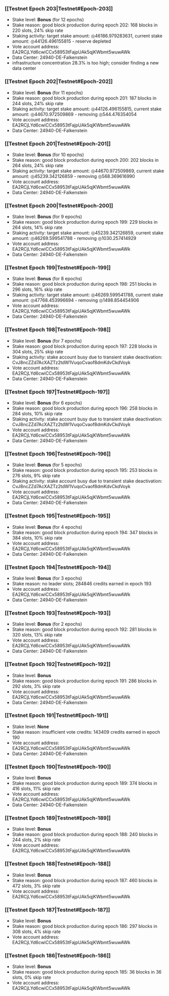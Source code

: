 ### [[Testnet Epoch 203|Testnet#Epoch-203]]
* Stake level: **Bonus** (for 12 epochs)
* Stake reason: good block production during epoch 202: 168 blocks in 220 slots, 24% skip rate
* Staking activity: target stake amount: ◎46186.979283631, current stake amount: ◎44126.496155815 - reserve depleted
* Vote account address: EA2RCjLYd6cwiCCx58953tFajpUAk5qjKWbmt5wuwAWk
* Data Center: 24940-DE-Falkenstein
* infrastructure concentration 28.3% is too high; consider finding a new data center
### [[Testnet Epoch 202|Testnet#Epoch-202]]
* Stake level: **Bonus** (for 11 epochs)
* Stake reason: good block production during epoch 201: 187 blocks in 244 slots, 24% skip rate
* Staking activity: target stake amount: ◎44126.496155815, current stake amount: ◎44670.972509869 - removing ◎544.476354054
* Vote account address: EA2RCjLYd6cwiCCx58953tFajpUAk5qjKWbmt5wuwAWk
* Data Center: 24940-DE-Falkenstein
### [[Testnet Epoch 201|Testnet#Epoch-201]]
* Stake level: **Bonus** (for 10 epochs)
* Stake reason: good block production during epoch 200: 202 blocks in 264 slots, 24% skip rate
* Staking activity: target stake amount: ◎44670.972509869, current stake amount: ◎45239.342126859 - removing ◎568.369616990
* Vote account address: EA2RCjLYd6cwiCCx58953tFajpUAk5qjKWbmt5wuwAWk
* Data Center: 24940-DE-Falkenstein
### [[Testnet Epoch 200|Testnet#Epoch-200]]
* Stake level: **Bonus** (for 9 epochs)
* Stake reason: good block production during epoch 199: 229 blocks in 264 slots, 14% skip rate
* Staking activity: target stake amount: ◎45239.342126859, current stake amount: ◎46269.599541788 - removing ◎1030.257414929
* Vote account address: EA2RCjLYd6cwiCCx58953tFajpUAk5qjKWbmt5wuwAWk
* Data Center: 24940-DE-Falkenstein
### [[Testnet Epoch 199|Testnet#Epoch-199]]
* Stake level: **Bonus** (for 8 epochs)
* Stake reason: good block production during epoch 198: 251 blocks in 296 slots, 16% skip rate
* Staking activity: target stake amount: ◎46269.599541788, current stake amount: ◎47768.453996694 - removing ◎1498.854454906
* Vote account address: EA2RCjLYd6cwiCCx58953tFajpUAk5qjKWbmt5wuwAWk
* Data Center: 24940-DE-Falkenstein
### [[Testnet Epoch 198|Testnet#Epoch-198]]
* Stake level: **Bonus** (for 7 epochs)
* Stake reason: good block production during epoch 197: 228 blocks in 304 slots, 25% skip rate
* Staking activity: stake account busy due to transient stake deactivation: CvJ8ncZZd7AcXAZTz2tdW1VuqoCvaof8dmKdvCkdVoyk
* Vote account address: EA2RCjLYd6cwiCCx58953tFajpUAk5qjKWbmt5wuwAWk
* Data Center: 24940-DE-Falkenstein
### [[Testnet Epoch 197|Testnet#Epoch-197]]
* Stake level: **Bonus** (for 6 epochs)
* Stake reason: good block production during epoch 196: 258 blocks in 284 slots, 10% skip rate
* Staking activity: stake account busy due to transient stake deactivation: CvJ8ncZZd7AcXAZTz2tdW1VuqoCvaof8dmKdvCkdVoyk
* Vote account address: EA2RCjLYd6cwiCCx58953tFajpUAk5qjKWbmt5wuwAWk
* Data Center: 24940-DE-Falkenstein
### [[Testnet Epoch 196|Testnet#Epoch-196]]
* Stake level: **Bonus** (for 5 epochs)
* Stake reason: good block production during epoch 195: 253 blocks in 276 slots, 9% skip rate
* Staking activity: stake account busy due to transient stake deactivation: CvJ8ncZZd7AcXAZTz2tdW1VuqoCvaof8dmKdvCkdVoyk
* Vote account address: EA2RCjLYd6cwiCCx58953tFajpUAk5qjKWbmt5wuwAWk
* Data Center: 24940-DE-Falkenstein
### [[Testnet Epoch 195|Testnet#Epoch-195]]
* Stake level: **Bonus** (for 4 epochs)
* Stake reason: good block production during epoch 194: 347 blocks in 384 slots, 10% skip rate
* Vote account address: EA2RCjLYd6cwiCCx58953tFajpUAk5qjKWbmt5wuwAWk
* Data Center: 24940-DE-Falkenstein
### [[Testnet Epoch 194|Testnet#Epoch-194]]
* Stake level: **Bonus** (for 3 epochs)
* Stake reason: no leader slots; 284846 credits earned in epoch 193
* Vote account address: EA2RCjLYd6cwiCCx58953tFajpUAk5qjKWbmt5wuwAWk
* Data Center: 24940-DE-Falkenstein
### [[Testnet Epoch 193|Testnet#Epoch-193]]
* Stake level: **Bonus** (for 2 epochs)
* Stake reason: good block production during epoch 192: 281 blocks in 320 slots, 13% skip rate
* Vote account address: EA2RCjLYd6cwiCCx58953tFajpUAk5qjKWbmt5wuwAWk
* Data Center: 24940-DE-Falkenstein
### [[Testnet Epoch 192|Testnet#Epoch-192]]
* Stake level: **Bonus**
* Stake reason: good block production during epoch 191: 286 blocks in 292 slots, 3% skip rate
* Vote account address: EA2RCjLYd6cwiCCx58953tFajpUAk5qjKWbmt5wuwAWk
* Data Center: 24940-DE-Falkenstein
### [[Testnet Epoch 191|Testnet#Epoch-191]]
* Stake level: **None**
* Stake reason: insufficient vote credits: 143409 credits earned in epoch 190
* Vote account address: EA2RCjLYd6cwiCCx58953tFajpUAk5qjKWbmt5wuwAWk
* Data Center: 24940-DE-Falkenstein
### [[Testnet Epoch 190|Testnet#Epoch-190]]
* Stake level: **Bonus**
* Stake reason: good block production during epoch 189: 374 blocks in 416 slots, 11% skip rate
* Vote account address: EA2RCjLYd6cwiCCx58953tFajpUAk5qjKWbmt5wuwAWk
* Data Center: 24940-DE-Falkenstein
### [[Testnet Epoch 189|Testnet#Epoch-189]]
* Stake level: **Bonus**
* Stake reason: good block production during epoch 188: 240 blocks in 244 slots, 2% skip rate
* Vote account address: EA2RCjLYd6cwiCCx58953tFajpUAk5qjKWbmt5wuwAWk
### [[Testnet Epoch 188|Testnet#Epoch-188]]
* Stake level: **Bonus**
* Stake reason: good block production during epoch 187: 460 blocks in 472 slots, 3% skip rate
* Vote account address: EA2RCjLYd6cwiCCx58953tFajpUAk5qjKWbmt5wuwAWk
### [[Testnet Epoch 187|Testnet#Epoch-187]]
* Stake level: **Bonus**
* Stake reason: good block production during epoch 186: 297 blocks in 308 slots, 4% skip rate
* Vote account address: EA2RCjLYd6cwiCCx58953tFajpUAk5qjKWbmt5wuwAWk
### [[Testnet Epoch 186|Testnet#Epoch-186]]
* Stake level: **Bonus**
* Stake reason: good block production during epoch 185: 36 blocks in 36 slots, 0% skip rate
* Vote account address: EA2RCjLYd6cwiCCx58953tFajpUAk5qjKWbmt5wuwAWk